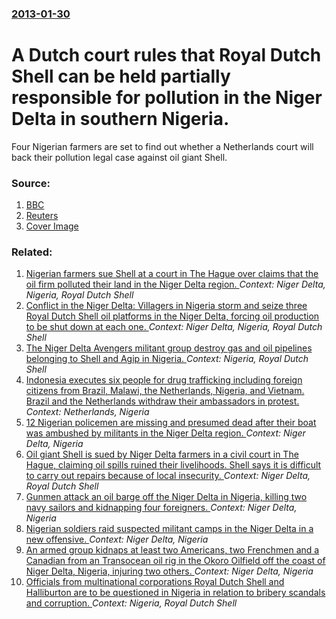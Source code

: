 ### [2013-01-30](/news/2013/01/30/index.md)

# A Dutch court rules that Royal Dutch Shell can be held partially responsible for pollution in the Niger Delta in southern Nigeria. 

Four Nigerian farmers are set to find out whether a Netherlands court will back their pollution legal case against oil giant Shell.


### Source:

1. [BBC](http://www.bbc.co.uk/news/world-africa-21254890)
2. [Reuters](http://www.reuters.com/article/2013/01/30/us-shell-nigeria-lawsuit-idUSBRE90S16X20130130)
2. [Cover Image](http://ichef.bbci.co.uk/news/1024/media/images/63432000/jpg/_63432929_016207816.jpg)

### Related:

1. [ Nigerian farmers sue Shell at a court in The Hague over claims that the oil firm polluted their land in the Niger Delta region. ](/news/2009/12/3/nigerian-farmers-sue-shell-at-a-court-in-the-hague-over-claims-that-the-oil-firm-polluted-their-land-in-the-niger-delta-region.md) _Context: Niger Delta, Nigeria, Royal Dutch Shell_
2. [ Conflict in the Niger Delta: Villagers in Nigeria storm and seize three Royal Dutch Shell oil platforms in the Niger Delta, forcing oil production to be shut down at each one. ](/news/2006/10/25/conflict-in-the-niger-delta-villagers-in-nigeria-storm-and-seize-three-royal-dutch-shell-oil-platforms-in-the-niger-delta-forcing-oil-pro.md) _Context: Niger Delta, Nigeria, Royal Dutch Shell_
3. [The Niger Delta Avengers militant group destroy gas and oil pipelines belonging to Shell and Agip in Nigeria. ](/news/2016/05/28/the-niger-delta-avengers-militant-group-destroy-gas-and-oil-pipelines-belonging-to-shell-and-agip-in-nigeria.md) _Context: Nigeria, Royal Dutch Shell_
4. [Indonesia executes six people for drug trafficking including foreign citizens from Brazil, Malawi, the Netherlands, Nigeria, and Vietnam. Brazil and the Netherlands withdraw their ambassadors in protest. ](/news/2015/01/18/indonesia-executes-six-people-for-drug-trafficking-including-foreign-citizens-from-brazil-malawi-the-netherlands-nigeria-and-vietnam-br.md) _Context: Netherlands, Nigeria_
5. [12 Nigerian policemen are missing and presumed dead after their boat was ambushed by militants in the Niger Delta region. ](/news/2013/04/7/12-nigerian-policemen-are-missing-and-presumed-dead-after-their-boat-was-ambushed-by-militants-in-the-niger-delta-region.md) _Context: Niger Delta, Nigeria_
6. [Oil giant Shell is sued by Niger Delta farmers in a civil court in The Hague, claiming oil spills ruined their livelihoods. Shell says it is difficult to carry out repairs because of local insecurity. ](/news/2012/10/11/oil-giant-shell-is-sued-by-niger-delta-farmers-in-a-civil-court-in-the-hague-claiming-oil-spills-ruined-their-livelihoods-shell-says-it-is.md) _Context: Niger Delta, Royal Dutch Shell_
7. [Gunmen attack an oil barge off the Niger Delta in Nigeria, killing two navy sailors and kidnapping four foreigners. ](/news/2012/08/4/gunmen-attack-an-oil-barge-off-the-niger-delta-in-nigeria-killing-two-navy-sailors-and-kidnapping-four-foreigners.md) _Context: Niger Delta, Nigeria_
8. [Nigerian soldiers raid suspected militant camps in the Niger Delta in a new offensive. ](/news/2011/05/12/nigerian-soldiers-raid-suspected-militant-camps-in-the-niger-delta-in-a-new-offensive.md) _Context: Niger Delta, Nigeria_
9. [An armed group kidnaps at least two Americans, two Frenchmen and a Canadian from an Transocean oil rig in the Okoro Oilfield off the coast of Niger Delta, Nigeria, injuring two others. ](/news/2010/11/8/an-armed-group-kidnaps-at-least-two-americans-two-frenchmen-and-a-canadian-from-an-transocean-oil-rig-in-the-okoro-oilfield-off-the-coast-o.md) _Context: Niger Delta, Nigeria_
10. [Officials from multinational corporations Royal Dutch Shell and Halliburton are to be questioned in Nigeria in relation to bribery scandals and corruption. ](/news/2010/11/30/officials-from-multinational-corporations-royal-dutch-shell-and-halliburton-are-to-be-questioned-in-nigeria-in-relation-to-bribery-scandals.md) _Context: Nigeria, Royal Dutch Shell_
